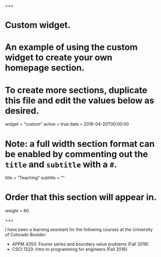 +++
# Custom widget.
# An example of using the custom widget to create your own homepage section.
# To create more sections, duplicate this file and edit the values below as desired.
widget = "custom"
active = true
date = 2016-04-20T00:00:00

# Note: a full width section format can be enabled by commenting out the `title` and `subtitle` with a `#`.
title = "Teaching"
subtitle = ""

# Order that this section will appear in.
weight = 60

+++

I have been a learning assistant for the following courses at the University of Colorado Boulder:

- APPM 4350: Fourier series and boundary value problems (Fall 2018)
- CSCI 1320: Intro to programming for engineers (Fall 2016)
